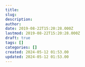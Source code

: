 ```yaml
---
title: 
slug: 
description: 
author: 
date: 2019-08-22T15:20:28.000Z
lastmod: 2019-08-22T15:20:28.000Z
draft: true
tags: []
categories: []
created: 2024-05-12 01:53.00
updated: 2024-05-12 01:53.00
---
```

